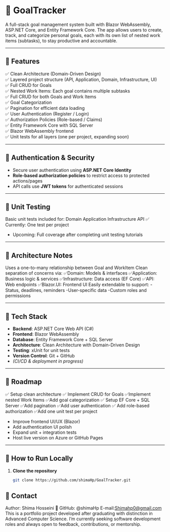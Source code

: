 # 🎯 GoalTracker

A full-stack goal management system built with Blazor WebAssembly, ASP.NET Core, and Entity Framework Core. The app allows users to create, track, and categorize personal goals, each with its own list of nested work items (subtasks), to stay productive and accountable.

---

## 🌟 Features

✅ Clean Architecture (Domain-Driven Design)  
✅ Layered project structure (API, Application, Domain, Infrastructure, UI)  
✅ Full CRUD for Goals  
✅ Nested Work Items: Each goal contains multiple subtasks  
✅ Full CRUD for both Goals and Work Items  
✅ Goal Categorization  
✅ Pagination for efficient data loading  
✅ User Authentication (Register / Login)  
✅ Authorization Policies (Role-based / Claims)  
✅ Entity Framework Core with SQL Server  
✅ Blazor WebAssembly frontend  
✅ Unit tests for all layers (one per project, expanding soon)

---

## 🌟 Authentication & Security

- Secure user authentication using **ASP.NET Core Identity**  
- **Role-based authorization policies** to restrict access to protected actions/pages  
- API calls use **JWT tokens** for authenticated sessions  


---
## 🌟 Unit Testing
Basic unit tests included for:
Domain
Application
Infrastructure
API
✅ Currently: One test per project
- Upcoming: Full coverage after completing unit testing tutorials

---
## 🌟 Architecture Notes
Uses a one-to-many relationship between Goal and WorkItem
Clean separation of concerns via:
✅Domain: Models & interfaces
✅Application: Business logic & services
✅Infrastructure: Data access (EF Core)
✅API: Web endpoints
✅Blazor.UI: Frontend UI
Easily extendable to support:
-Status, deadlines, reminders
-User-specific data
-Custom roles and permissions

---

## 🌟 Tech Stack

- **Backend**: ASP.NET Core Web API (C#)
- **Frontend**: Blazor WebAssembly
- **Database**: Entity Framework Core + SQL Server
- **Architecture**: Clean Architecture with Domain-Driven Design
- **Testing**: xUnit for unit tests
- **Version Control**: Git + GitHub  
- *(CI/CD & deployment in progress)*

---

## 🌟 Roadmap
✅ Setup clean architecture
✅ Implement CRUD for Goals
✅Implement nested Work Items
✅Add goal categorization
✅ Setup EF Core + SQL Server
✅Add pagination
✅Add user authentication
✅ Add role-based authorization
✅Add one unit test per project
- Improve frontend UI/UX (Blazor)
- Add authentication UI polish
- Expand unit + integration tests
- Host live version on Azure or GitHub Pages
---


## 🌟 How to Run Locally

1. **Clone the repository**
   ```bash
   git clone https://github.com/shimaHp/GoalTracker.git
## 🌟 Contact
Author: Shima Hosseini
🔗 GitHub: @shimaHp
E-mail:Shimahp0@gmail.com
This is a portfolio project developed after graduating with distinction in Advanced Computer Science. I’m currently seeking software development roles and always open to feedback, contributions, or mentorship.
